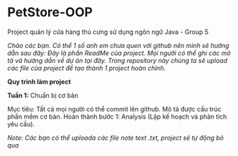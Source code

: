 # PetStore-OOP
Project quản lý cửa hàng thú cưng sử dụng ngôn ngữ Java - Group 5

_Chào các bạn. Có thể 1 số anh em chưa quen với github nên mình sẽ hướng dẫn sau đây:
Đây là phần ReadMe của project. Mọi người có thể ghi các mô tả và hướng dẫn về dự án tại đây.
Trong repository này chúng ta sẽ upload các file của project để tạo thành 1 project hoàn chỉnh._

**Quy trình làm project**

**Tuần 1:** Chuẩn bị cơ bản

Mục tiêu: 
  Tất cả mọi người có thể commit lên github.
  Mô tả được cấu trúc phần mềm cơ bản.
  Hoàn thành bước 1: Analysis (Lập kế hoạch và phân tích yêu cầu).


_Note: Các bạn có thể uploada các file note text .txt, project sẽ tự động bỏ qua_
